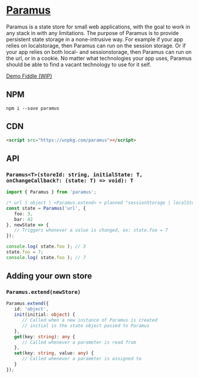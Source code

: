 # [Paramus](https://www.npmjs.com/package/paramus)

Paramus is a state store for small web applications, with the goal to work in any stack in with any limitations. The purpose of Paramus is to provide persistent state storage in a none-intrusive way.
For example if your app relies on localstorage, then Paramus can run on the session storage. Or if your app relies on both local- and sessionstorage, then Paramus can run on the url, or in a cookie.
No matter what technologies your app uses, Paramus should be able to find a vacant technology to use for it self.

[Demo Fiddle (WIP)](https://jsfiddle.net/gh/get/library/pure/Olian04/Paramus/tree/master/demo)

## NPM
```
npm i --save paramus
```

## CDN

```html
<script src="https://unpkg.com/paramus"></script>
```

## API

### `Paramus<T>(storeId: string, initialState: T, onChangeCallback?: (state: T) => void): T`

```ts
import { Paramus } from 'paramus';

/* url | object | <Paramus.extend> + planned "sessionStorage | localStorage | cookie | indexedDB | webSQL"  */
const state = Paramus('url', {
   foo: 3, 
   bar: 42
}, newState => {
   // Triggers whenever a value is changed, ex: state.foo = 7
});

console.log( state.foo ); // 3
state.foo = 7;
console.log( state.foo ); // 7
```

## Adding your own store

### `Paramus.extend(newStore)`

```ts
Paramus.extend({
   id: 'object',
   init(initial: object) {
      // Called when a new instance of Paramus is created
      // initial is the state object passed to Paramus
   },
   get(key: string): any {
      // Called whenever a parameter is read from 
   },
   set(key: string, value: any) {
      // Called whenever a parameter is assigned to
   }
});
```


